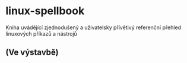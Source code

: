 # linux-spellbook
Kniha uvádějící zjednodušený a uživatelsky přívětivý referenční přehled linuxových příkazů a nástrojů

## (Ve výstavbě)
